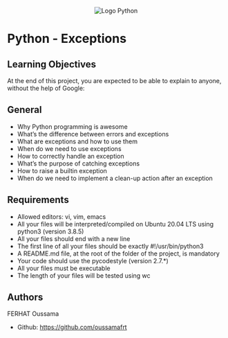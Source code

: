 <p align="center">
  <img src="https://camo.githubusercontent.com/01adbf663e1e686f51890f18a45c82ec28d4843ca800e230e309ba4dd188b6d7/68747470733a2f2f6170706c792e686f6c626572746f6e7363686f6f6c2e636f6d2f686f6c626572746f6e2d6c6f676f2e706e67" alt="Logo Python" />
</p>

# Python - Exceptions

## Learning Objectives
At the end of this project, you are expected to be able to explain to anyone, without the help of Google:

## General
- Why Python programming is awesome
- What’s the difference between errors and exceptions
- What are exceptions and how to use them
- When do we need to use exceptions
- How to correctly handle an exception
- What’s the purpose of catching exceptions
- How to raise a builtin exception
- When do we need to implement a clean-up action after an exception

## Requirements
- Allowed editors: vi, vim, emacs
- All your files will be interpreted/compiled on Ubuntu 20.04 LTS using python3 (version 3.8.5)
- All your files should end with a new line
- The first line of all your files should be exactly #!/usr/bin/python3
- A README.md file, at the root of the folder of the project, is mandatory
- Your code should use the pycodestyle (version 2.7.*)
- All your files must be executable
- The length of your files will be tested using wc

## Authors
FERHAT Oussama
- Github: https://github.com/oussamafrt